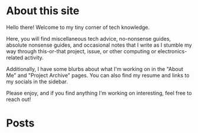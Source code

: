 # About this site

Hello there! Welcome to my tiny corner of tech knowledge.

Here, you will find miscellaneous tech advice, no-nonsense guides, absolute nonsense guides, and occasional notes that I write as I stumble my way through this-or-that project, issue, or other computing or electronics-related activity.

Additionally, I have some blurbs about what I'm working on in the "About Me" and "Project Archive" pages. You can also find my resume and links to my socials in the sidebar.

Please enjoy, and if you find anything I'm working on interesting, feel free to reach out!

# Posts
